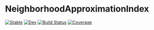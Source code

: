 # NeighborhoodApproximationIndex

[![Stable](https://img.shields.io/badge/docs-stable-blue.svg)](https://sadit.github.io/NeighborhoodApproximationIndex.jl/stable)
[![Dev](https://img.shields.io/badge/docs-dev-blue.svg)](https://sadit.github.io/NeighborhoodApproximationIndex.jl/dev)
[![Build Status](https://github.com/sadit/NeighborhoodApproximationIndex.jl/workflows/CI/badge.svg)](https://github.com/sadit/NeighborhoodApproximationIndex.jl/actions)
[![Coverage](https://codecov.io/gh/sadit/NeighborhoodApproximationIndex.jl/branch/master/graph/badge.svg)](https://codecov.io/gh/sadit/NeighborhoodApproximationIndex.jl)
